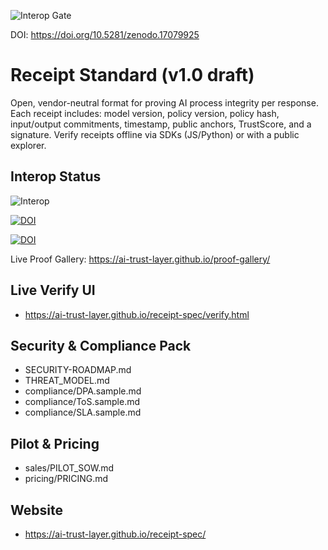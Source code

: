 ![Interop Gate](https://github.com/ai-trust-layer/receipt-spec/actions/workflows/interop.yml/badge.svg)

DOI: https://doi.org/10.5281/zenodo.17079925

# Receipt Standard (v1.0 draft)
Open, vendor-neutral format for proving AI process integrity per response.
Each receipt includes: model version, policy version, policy hash, input/output commitments, timestamp, public anchors, TrustScore, and a signature.
Verify receipts offline via SDKs (JS/Python) or with a public explorer.

## Interop Status
![Interop](https://github.com/ai-trust-layer/receipt-spec/actions/workflows/interop-check.yml/badge.svg)

[![DOI](https://zenodo.org/badge/DOI/10.5281/.svg)](https://doi.org/10.5281/)

[![DOI](https://zenodo.org/badge/DOI/10.5281/.svg)](https://doi.org/10.5281/)

Live Proof Gallery: https://ai-trust-layer.github.io/proof-gallery/

## Live Verify UI

- https://ai-trust-layer.github.io/receipt-spec/verify.html

## Security & Compliance Pack

- SECURITY-ROADMAP.md
- THREAT_MODEL.md
- compliance/DPA.sample.md
- compliance/ToS.sample.md
- compliance/SLA.sample.md

## Pilot & Pricing

- sales/PILOT_SOW.md
- pricing/PRICING.md

## Website

- https://ai-trust-layer.github.io/receipt-spec/
